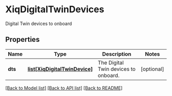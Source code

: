 # XiqDigitalTwinDevices

Digital Twin devices to onboard
## Properties
Name | Type | Description | Notes
------------ | ------------- | ------------- | -------------
**dts** | [**list[XiqDigitalTwinDevice]**](XiqDigitalTwinDevice.md) | The Digital Twin devices to onboard. | [optional] 

[[Back to Model list]](../README.md#documentation-for-models) [[Back to API list]](../README.md#documentation-for-api-endpoints) [[Back to README]](../README.md)


